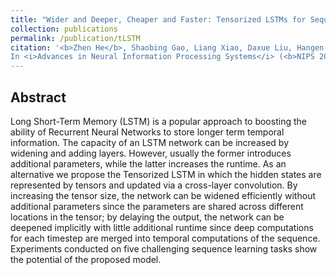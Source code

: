 ```yaml
---
title: "Wider and Deeper, Cheaper and Faster: Tensorized LSTMs for Sequence Learning. [[PDF](http://papers.nips.cc/paper/6606-wider-and-deeper-cheaper-and-faster-tensorized-lstms-for-sequence-learning)]"
collection: publications
permalink: /publication/tLSTM
citation: '<b>Zhen He</b>, Shaobing Gao, Liang Xiao, Daxue Liu, Hangen He, David Barber.<br/>
In <i>Advances in Neural Information Processing Systems</i> (<b>NIPS 2017</b>), Long Beach, USA.'
---
```

## Abstract
Long Short-Term Memory (LSTM) is a popular approach to boosting the ability of Recurrent Neural Networks to store longer term temporal information. The capacity of an LSTM network can be increased by widening and adding layers. However, usually the former introduces additional parameters, while the latter increases the runtime. As an alternative we propose the Tensorized LSTM in which the hidden states are represented by tensors and updated via a cross-layer convolution. By increasing the tensor size, the network can be widened efficiently without additional parameters since the parameters are shared across different locations in the tensor; by delaying the output, the network can be deepened implicitly with little additional runtime since deep computations for each timestep are merged into temporal computations of the sequence. Experiments conducted on five challenging sequence learning tasks show the potential of the proposed model.
